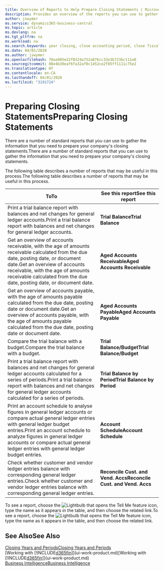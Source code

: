 ```yaml
---
title: Overview of Reports to Help Prepare Closing Statements | Microsoft Docs
description: Provides an overview of the reports you can use to gather information to prepare your company's closing statements when closing the fiscal year.
author: jswymer
ms.service: dynamics365-business-central
ms.topic: article
ms.devlang: na
ms.tgt_pltfrm: na
ms.workload: na
ms.search.keywords: year closing, close accounting period, close fiscal year, aging, creditor payments, vendor payments, assets, liabilities, equity, analysis, reporting, financial report, business intelligence, BI, Power Bi, KPI
ms.date: 04/01/2020
ms.author: jswymer
ms.openlocfilehash: 78aa985e22f0324a752a876cc33e3b723bc111a0
ms.sourcegitcommit: 88e4b30eaf6fa32af0c1452ce2f85ff1111c75e2
ms.translationtype: HT
ms.contentlocale: en-CA
ms.lasthandoff: 04/01/2020
ms.locfileid: "3191724"
---
```

# <a name="preparing-closing-statements"></a><span data-ttu-id="5d830-103">Preparing Closing Statements</span><span class="sxs-lookup"><span data-stu-id="5d830-103">Preparing Closing Statements</span></span>
<span data-ttu-id="5d830-104">There are a number of standard reports that you can use to gather the information that you need to prepare your company's closing statements.</span><span class="sxs-lookup"><span data-stu-id="5d830-104">There are a number of standard reports that you can use to gather the information that you need to prepare your company's closing statements.</span></span>

<span data-ttu-id="5d830-105">The following table describes a number of reports that may be useful in this process.</span><span class="sxs-lookup"><span data-stu-id="5d830-105">The following table describes a number of reports that may be useful in this process.</span></span>  

| <span data-ttu-id="5d830-106">To</span><span class="sxs-lookup"><span data-stu-id="5d830-106">To</span></span> | <span data-ttu-id="5d830-107">See this report</span><span class="sxs-lookup"><span data-stu-id="5d830-107">See this report</span></span> |
| --- | --- |
| <span data-ttu-id="5d830-108">Print a trial balance report with balances and net changes for general ledger accounts.</span><span class="sxs-lookup"><span data-stu-id="5d830-108">Print a trial balance report with balances and net changes for general ledger accounts.</span></span> |<span data-ttu-id="5d830-109">**Trial Balance**</span><span class="sxs-lookup"><span data-stu-id="5d830-109">**Trial Balance**</span></span> |
| <span data-ttu-id="5d830-110">Get an overview of accounts receivable, with the age of amounts receivable calculated from the due date, posting date, or document date.</span><span class="sxs-lookup"><span data-stu-id="5d830-110">Get an overview of accounts receivable, with the age of amounts receivable calculated from the due date, posting date, or document date.</span></span> |<span data-ttu-id="5d830-111">**Aged Accounts Receivable**</span><span class="sxs-lookup"><span data-stu-id="5d830-111">**Aged Accounts Receivable**</span></span> |
| <span data-ttu-id="5d830-112">Get an overview of accounts payable, with the age of amounts payable calculated from the due date, posting date or document date.</span><span class="sxs-lookup"><span data-stu-id="5d830-112">Get an overview of accounts payable, with the age of amounts payable calculated from the due date, posting date or document date.</span></span> |<span data-ttu-id="5d830-113">**Aged Accounts Payable**</span><span class="sxs-lookup"><span data-stu-id="5d830-113">**Aged Accounts Payable**</span></span> |
| <span data-ttu-id="5d830-114">Compare the trial balance with a budget.</span><span class="sxs-lookup"><span data-stu-id="5d830-114">Compare the trial balance with a budget.</span></span> |<span data-ttu-id="5d830-115">**Trial Balance/Budget**</span><span class="sxs-lookup"><span data-stu-id="5d830-115">**Trial Balance/Budget**</span></span> |
| <span data-ttu-id="5d830-116">Print a trial balance report with balances and net changes for general ledger accounts calculated for a series of periods.</span><span class="sxs-lookup"><span data-stu-id="5d830-116">Print a trial balance report with balances and net changes for general ledger accounts calculated for a series of periods.</span></span> |<span data-ttu-id="5d830-117">**Trial Balance by Period**</span><span class="sxs-lookup"><span data-stu-id="5d830-117">**Trial Balance by Period**</span></span> |
| <span data-ttu-id="5d830-118">Print an account schedule to analyse figures in general ledger accounts or compare actual general ledger entries with general ledger budget entries.</span><span class="sxs-lookup"><span data-stu-id="5d830-118">Print an account schedule to analyze figures in general ledger accounts or compare actual general ledger entries with general ledger budget entries.</span></span> |<span data-ttu-id="5d830-119">**Account Schedule**</span><span class="sxs-lookup"><span data-stu-id="5d830-119">**Account Schedule**</span></span> |
| <span data-ttu-id="5d830-120">Check whether customer and vendor ledger entries balance with corresponding general ledger entries.</span><span class="sxs-lookup"><span data-stu-id="5d830-120">Check whether customer and vendor ledger entries balance with corresponding general ledger entries.</span></span> |<span data-ttu-id="5d830-121">**Reconcile Cust. and Vend. Accs**</span><span class="sxs-lookup"><span data-stu-id="5d830-121">**Reconcile Cust. and Vend. Accs**</span></span> |

<span data-ttu-id="5d830-122">To see a report, choose the ![Lightbulb that opens the Tell Me feature](media/ui-search/search_small.png "Tell me what you want to do") icon, type the name as it appears in the table, and then choose the related link.</span><span class="sxs-lookup"><span data-stu-id="5d830-122">To see a report, choose the ![Lightbulb that opens the Tell Me feature](media/ui-search/search_small.png "Tell me what you want to do") icon, type the name as it appears in the table, and then choose the related link.</span></span>

## <a name="see-also"></a><span data-ttu-id="5d830-123">See Also</span><span class="sxs-lookup"><span data-stu-id="5d830-123">See Also</span></span>
[<span data-ttu-id="5d830-124">Closing Years and Periods</span><span class="sxs-lookup"><span data-stu-id="5d830-124">Closing Years and Periods</span></span>](year-close-years-periods.md)  
<span data-ttu-id="5d830-125">[Working with [!INCLUDE[d365fin](includes/d365fin_md.md)]](ui-work-product.md)</span><span class="sxs-lookup"><span data-stu-id="5d830-125">[Working with [!INCLUDE[d365fin](includes/d365fin_md.md)]](ui-work-product.md)</span></span>  
[<span data-ttu-id="5d830-126">Business Intelligence</span><span class="sxs-lookup"><span data-stu-id="5d830-126">Business Intelligence</span></span>](bi.md)
